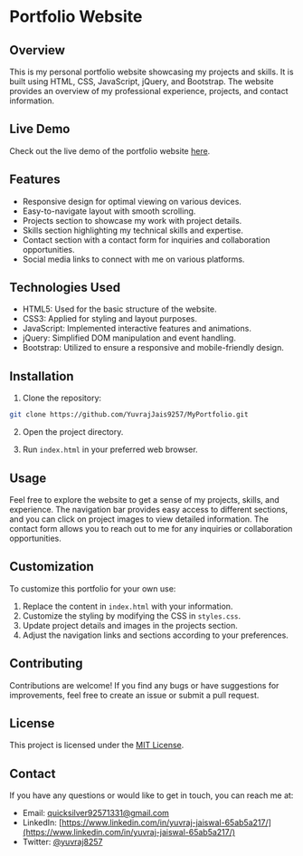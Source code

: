 # Portfolio Website
## Overview

This is my personal portfolio website showcasing my projects and skills. It is built using HTML, CSS, JavaScript, jQuery, and Bootstrap. The website provides an overview of my professional experience, projects, and contact information.

## Live Demo

Check out the live demo of the portfolio website [here](https://yuvrajjais9257.github.io/MyPortfolio/).

## Features

- Responsive design for optimal viewing on various devices.
- Easy-to-navigate layout with smooth scrolling.
- Projects section to showcase my work with project details.
- Skills section highlighting my technical skills and expertise.
- Contact section with a contact form for inquiries and collaboration opportunities.
- Social media links to connect with me on various platforms.

## Technologies Used

- HTML5: Used for the basic structure of the website.
- CSS3: Applied for styling and layout purposes.
- JavaScript: Implemented interactive features and animations.
- jQuery: Simplified DOM manipulation and event handling.
- Bootstrap: Utilized to ensure a responsive and mobile-friendly design.

## Installation

1. Clone the repository:

```bash
git clone https://github.com/YuvrajJais9257/MyPortfolio.git
```

2. Open the project directory.

3. Run `index.html` in your preferred web browser.

## Usage

Feel free to explore the website to get a sense of my projects, skills, and experience. The navigation bar provides easy access to different sections, and you can click on project images to view detailed information. The contact form allows you to reach out to me for any inquiries or collaboration opportunities.

## Customization

To customize this portfolio for your own use:

1. Replace the content in `index.html` with your information.
2. Customize the styling by modifying the CSS in `styles.css`.
3. Update project details and images in the projects section.
4. Adjust the navigation links and sections according to your preferences.

## Contributing

Contributions are welcome! If you find any bugs or have suggestions for improvements, feel free to create an issue or submit a pull request.

## License

This project is licensed under the [MIT License](LICENSE).

## Contact

If you have any questions or would like to get in touch, you can reach me at:

- Email: quicksilver92571331@gmail.com
- LinkedIn: [https://www.linkedin.com/in/yuvraj-jaiswal-65ab5a217/](https://www.linkedin.com/in/yuvraj-jaiswal-65ab5a217/)
- Twitter: [@yuvraj8257](https://twitter.com/yuvraj8257)

